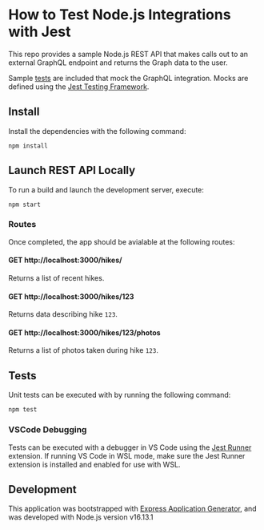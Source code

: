 # How to Test Node.js Integrations with Jest

This repo provides a sample Node.js REST API that makes calls out to an external GraphQL endpoint and returns the Graph data to the user. 

Sample [tests](test/routes/hikes.test.js) are included that mock the GraphQL integration. Mocks are defined using the [Jest Testing Framework](https://jestjs.io/). 

## Install

Install the dependencies with the following command:

```
npm install
```

## Launch REST API Locally

To run a build and launch the development server, execute:

```
npm start
```

### Routes

Once completed, the app should be avialable at the following routes:

#### GET http://localhost:3000/hikes/

Returns a list of recent hikes.

#### GET http://localhost:3000/hikes/123

Returns data describing hike `123`.

#### GET http://localhost:3000/hikes/123/photos

Returns a list of photos taken during hike `123`.

## Tests

Unit tests can be executed with by running the following command:

```
npm test
```

### VSCode Debugging

Tests can be executed with a debugger in VS Code using the [Jest Runner](https://marketplace.visualstudio.com/items?itemName=firsttris.vscode-jest-runner) extension. If running VS Code in WSL mode, make sure the Jest Runner extension is installed and enabled for use with WSL.

## Development

This application was bootstrapped with [Express Application Generator](https://expressjs.com/en/starter/generator.html), and was developed with Node.js version v16.13.1